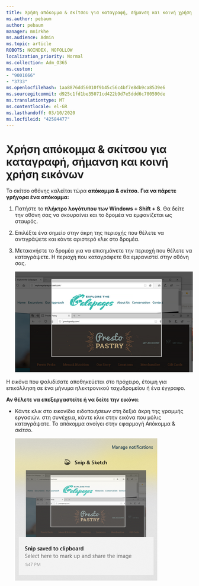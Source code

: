 ```yaml
---
title: Χρήση απόκομμα & σκίτσου για καταγραφή, σήμανση και κοινή χρήση εικόνων
ms.author: pebaum
author: pebaum
manager: mnirkhe
ms.audience: Admin
ms.topic: article
ROBOTS: NOINDEX, NOFOLLOW
localization_priority: Normal
ms.collection: Adm_O365
ms.custom:
- "9001666"
- "3733"
ms.openlocfilehash: 1aa8876dd56010f9b45c56c4bf7e8db9ca8539e6
ms.sourcegitcommit: d925c1fd1be35071cd422b9d7e5ddd6c700590de
ms.translationtype: MT
ms.contentlocale: el-GR
ms.lasthandoff: 03/10/2020
ms.locfileid: "42584477"
---
```

# <a name="use-snip--sketch-to-capture-mark-up-and-share-images"></a>Χρήση απόκομμα & σκίτσου για καταγραφή, σήμανση και κοινή χρήση εικόνων

Το σκίτσο οθόνης καλείται τώρα **απόκομμα & σκίτσο.** **Για να πάρετε γρήγορα ένα απόκομμα:**

1. Πατήστε το **πλήκτρο λογότυπου των Windows + Shift + S**. Θα δείτε την οθόνη σας να σκουραίνει και το δρομέα να εμφανίζεται ως σταυρός. 

2. Επιλέξτε ένα σημείο στην άκρη της περιοχής που θέλετε να αντιγράψετε και κάντε αριστερό κλικ στο δρομέα. 

3. Μετακινήστε το δρομέα για να επισημάνετε την περιοχή που θέλετε να καταγράψετε. Η περιοχή που καταγράφετε θα εμφανιστεί στην οθόνη σας.

   ![εικόνα επισημασμένης επιλογής](media/snipone.png)

Η εικόνα που ψαλιδίσατε αποθηκεύεται στο πρόχειρο, έτοιμη για επικόλληση σε ένα μήνυμα ηλεκτρονικού ταχυδρομείου ή ένα έγγραφο. 

**Αν θέλετε να επεξεργαστείτε ή να δείτε την εικόνα**: 

- Κάντε κλικ στο εικονίδιο ειδοποιήσεων στη δεξιά άκρη της γραμμής εργασιών. στη συνέχεια, κάντε κλικ στην εικόνα που μόλις καταγράψατε. Το απόκομμα ανοίγει στην εφαρμογή Απόκομμα & σκίτσο.

   ![εικόνα εμφάνισης εικόνας σε αποκομμάτιση εφαρμογής](media/sniptwo.png)

